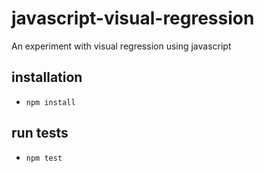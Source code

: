 # javascript-visual-regression
An experiment with visual regression using javascript

## installation
* `npm install`

## run tests
* `npm test`
